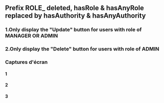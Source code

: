## Prefix ROLE_ deleted, hasRole & hasAnyRole replaced by hasAuthority & hasAnyAuthority

### 1.Only display the "Update" button for users with role of MANAGER OR ADMIN
### 2.Only display the "Delete" button for users with role of ADMIN

### Captures d'écran

#### 1

#### 2

#### 3